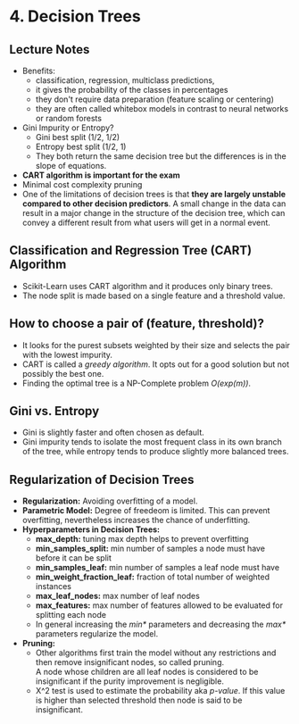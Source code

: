 # 4. Decision Trees

## Lecture Notes
- Benefits: 
	- classification, regression, multiclass predictions, 
	- it gives the probability of the classes in percentages
    - they don't require data preparation (feature scaling or centering)
    - they are often called whitebox models in contrast to neural networks or random forests
- Gini Impurity or Entropy?
	- Gini best split (1/2, 1/2)
	- Entropy best split (1/2, 1)
	- They both return the same decision tree but the differences is in the slope of equations.
- **CART algorithm is important for the exam**
- Minimal cost complexity pruning
- One of the limitations of decision trees is that **they are largely unstable compared to other decision predictors**. A small change in the data can result in a major change in the structure of the decision tree, which can convey a different result from what users will get in a normal event.

## Classification and Regression Tree (CART) Algorithm
- Scikit-Learn uses CART algorithm and it produces only binary trees.
- The node split is made based on a single feature and a threshold value.

## How to choose a pair of (feature, threshold)?
- It looks for the purest subsets weighted by their size and selects the pair with the lowest impurity. <br>
- CART is called a _greedy algorithm_. It opts out for a good solution but not possibly the best one. <br>
- Finding the optimal tree is a NP-Complete problem _O(exp(m))_.

## Gini vs. Entropy
- Gini is slightly faster and often chosen as default.
- Gini impurity tends to isolate the most frequent class in its own branch of the tree, while entropy tends to produce slightly more balanced trees.

## Regularization of Decision Trees
- **Regularization:** Avoiding overfitting of a model.
- **Parametric Model:** Degree of freedeom is limited. This can prevent overfitting, nevertheless increases the chance of underfitting.
- **Hyperparameters in Decision Trees:**
  - **max_depth:** tuning max depth helps to prevent overfitting
  - **min_samples_split:** min number of samples a node must have before it can be split
  - **min_samples_leaf:** min number of samples a leaf node must have
  - **min_weight_fraction_leaf:** fraction of total number of weighted instances
  - **max_leaf_nodes:** max number of leaf nodes
  - **max_features:** max number of features allowed to be evaluated for splitting each node
  - In general increasing the _min*_ parameters and decreasing the _max*_ parameters regularize the model.
- **Pruning:** 
  - Other algorithms first train the model without any restrictions and then remove insignificant nodes, so called pruning. <br> A node whose children are all leaf nodes is considered to be insignificant if the purity improvement is negligible.
  - X^2 test is used to estimate the probability aka _p-value_. If this value is higher than selected threshold then node is said to be insignificant.